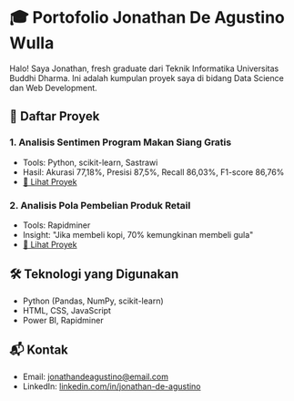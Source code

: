 # 🎓 Portofolio Jonathan De Agustino Wulla

Halo! Saya Jonathan, fresh graduate dari Teknik Informatika Universitas Buddhi Dharma. Ini adalah kumpulan proyek saya di bidang Data Science dan Web Development.

## 📂 Daftar Proyek

### 1. Analisis Sentimen Program Makan Siang Gratis
- Tools: Python, scikit-learn, Sastrawi
- Hasil: Akurasi 77,18%, Presisi 87,5%, Recall 86,03%, F1-score 86,76%
- [🔗 Lihat Proyek](https://github.com/username/analisis-sentimen)

### 2. Analisis Pola Pembelian Produk Retail
- Tools: Rapidminer
- Insight: "Jika membeli kopi, 70% kemungkinan membeli gula"
- [🔗 Lihat Proyek](https://github.com/username/fp-growth-retail)

## 🛠️ Teknologi yang Digunakan
- Python (Pandas, NumPy, scikit-learn)
- HTML, CSS, JavaScript
- Power BI, Rapidminer

## 📬 Kontak
- Email: jonathandeagustino@email.com
- LinkedIn: [linkedin.com/in/jonathan-de-agustino](https://www.linkedin.com/in/jonathan-de-agustino-94b8991b7)
